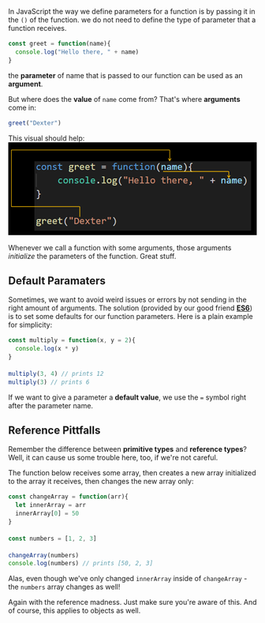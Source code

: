In JavaScript the way we define parameters for a function is by passing it in the `()` of the function. 
we do not need to define the type of parameter that a function receives.

```js
const greet = function(name){
  console.log("Hello there, " + name)
}
```

the **parameter** of name that is passed to our function can be used as an **argument**.

But where does the **value** of `name` come from? That's where **arguments** come in:

```js
greet("Dexter")
```

This visual should help:
![.guides/img/functions-arg-to-param](./functions-arg-to-param.PNG)


Whenever we call a function with some arguments, those arguments _initialize_ the parameters of the function. Great stuff.

Default Paramaters
---
Sometimes, we want to avoid weird issues or errors by not sending in the right amount of arguments. The solution (provided by our good friend [**ES6**](https://dev.venntro.com/2013/09/es6-part-1/)) is to set some defaults for our function parameters. Here is a plain example for simplicity:

```js
const multiply = function(x, y = 2){
  console.log(x * y)
}

multiply(3, 4) // prints 12
multiply(3) // prints 6
```  

If we want to give a parameter a **default value**, we use the `=` symbol right after the parameter name.

Reference Pittfalls
---
Remember the difference between **primitive types** and **reference types**? Well, it can cause us some trouble here, too, if we're not careful.

The function below receives some array, then creates a new array initialized to the array it receives, then changes the new array only:
  
```js
const changeArray = function(arr){
  let innerArray = arr
  innerArray[0] = 50
}

const numbers = [1, 2, 3]

changeArray(numbers)
console.log(numbers) // prints [50, 2, 3]
```
  
Alas, even though we've only changed `innerArray` inside of `changeArray` - the `numbers` array changes as well!
  
Again with the reference madness. Just make sure you're aware of this. And of course, this applies to objects as well.

